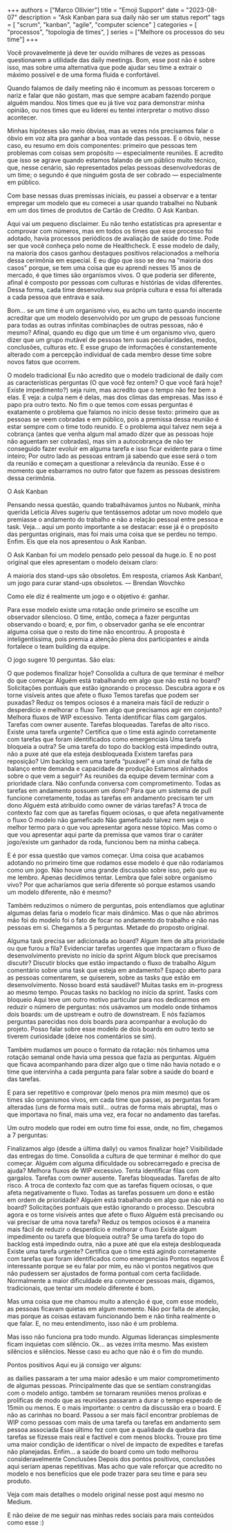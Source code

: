 +++
authors = ["Marco Ollivier"]
title = "Emoji Support"
date = "2023-08-07"
description = "Ask Kanban para sua daily não ser um status report"
tags = [
    "scrum",
    "kanban",
    "agile",
    "computer science"
]
categories = [
    "processos",
    "topologia de times",
]
series = ["Melhore os processos do seu time"]
+++

Você provavelmente já deve ter ouvido milhares de vezes as pessoas questionarem a utilidade das daily meetings. Bom, esse post não é sobre isso, mas sobre uma alternativa que pode ajudar seu time a extrair o máximo possível e de uma forma fluida e confortável.

<!--more-->

Quando falamos de daily meeting não é incomum as pessoas torcerem o nariz e falar que não gostam, mas que sempre acabam fazendo porque alguém mandou. Nos times que eu já tive voz para demonstrar minha opinião, ou nos times que eu liderei eu tentei interpretar o motivo disso acontecer.

Minhas hipóteses são meio óbvias, mas as vezes nós precisamos falar o óbvio em voz alta pra ganhar a boa vontade das pessoas. E o óbvio, nesse caso, eu resumo em dois componentes: primeiro que pessoas tem problemas com coisas sem propósito — especialmente reuniões. E acredito que isso se agrave quando estamos falando de um público muito técnico, que, nesse cenário, são representados pelas pessoas desenvolvedoras de um time; o segundo é que ninguém gosta de ser cobrado — especialmente em público.

Com base nessas duas premissas iniciais, eu passei a observar e a tentar empregar um modelo que eu comecei a usar quando trabalhei no Nubank em um dos times de produtos de Cartão de Crédito. O Ask Kanban.

Aqui vai um pequeno disclaimer. Eu não tenho estatísticas pra apresentar e comprovar com números, mas em todos os times que esse processo foi adotado, havia processos periódicos de avaliação de saúde do time. Pode ser que você conheça pelo nome de Healthcheck. E esse modelo de daily, na maioria dos casos ganhou destaques positivos relacionados a melhoria dessa cerimônia em especial. E eu digo que isso se deu na "maioria dos casos" porque, se tem uma coisa que eu aprendi nesses 15 anos de mercado, é que times são organismos vivos. O que poderia ser diferente, afinal é composto por pessoas com culturas e histórias de vidas diferentes.
Dessa forma, cada time desenvolveu sua própria cultura e essa foi alterada a cada pessoa que entrava e saía.

Bom… se um time é um organismo vivo, eu acho um tanto quando inocente acreditar que um modelo desenvolvido por um grupo de pessoas funcione para todas as outras infinitas combinações de outras pessoas, não é mesmo? Afinal, quando eu digo que um time é um organismo vivo, quero dizer que um grupo mutável de pessoas tem suas peculiaridades, medos, conclusões, culturas etc. E esse grupo de informações é constantemente alterado com a percepção individual de cada membro desse time sobre novos fatos que ocorrem.

O modelo tradicional
Eu não acredito que o modelo tradicional de daily com as características perguntas (O que você fez ontem? O que você fará hoje? Existe impedimento?) seja ruim, mas acredito que o tempo não fez bem a elas. E veja: a culpa nem é delas, mas dos climas das empresas. Mas isso é papo pra outro texto. No fim o que temos com essas perguntas é exatamente o problema que falamos no início desse texto: primeiro que as pessoas se veem cobradas e em público, pois a premissa dessa reunião é estar sempre com o time todo reunido. E o problema aqui talvez nem seja a cobrança (antes que venha algum mal amado dizer que as pessoas hoje não aguentam ser cobradas), mas sim a autocobrança de não ter conseguido fazer evoluir em alguma tarefa e isso ficar evidente para o time inteiro; Por outro lado as pessoas entram já sabendo que esse será o tom da reunião e começam a questionar a relevância da reunião. Esse é o momento que esbarramos no outro fator que fazem as pessoas desistirem dessa cerimônia.

O Ask Kanban

Pensando nessa questão, quando trabalhávamos juntos no Nubank, minha querida Leticia Alves sugeriu que tentássemos adotar um novo modelo que premiasse o andamento do trabalho e não a relação pessoal entre pessoa e task. Veja… aqui um ponto importante a se destacar: esse já é o propósito das perguntas originais, mas foi mais uma coisa que se perdeu no tempo. Enfim. Eis que ela nos apresentou o Ask Kanban.

O Ask Kanban foi um modelo pensado pelo pessoal da huge.io. E no post original que eles apresentam o modelo deixam claro:

A maioria dos stand-ups são obsoletos. Em resposta, criamos Ask Kanban!, um jogo para curar stand-ups obsoletos. — Brendan Wovchko

Como ele diz é realmente um jogo e o objetivo é: ganhar.

Para esse modelo existe uma rotação onde primeiro se escolhe um observador silencioso. O time, então, começa a fazer perguntas observando o board; e, por fim, o observador ganha se ele encontrar alguma coisa que o resto do time não encontrou. A proposta é inteligentíssima, pois premia a atenção plena dos participantes e ainda fortalece o team building da equipe.

O jogo sugere 10 perguntas. São elas:

O que podemos finalizar hoje? Consolida a cultura de que terminar é melhor do que começar
Alguém está trabalhando em algo que não está no board? Solicitações pontuais que estão ignorando o processo. Descubra agora e os torne visíveis antes que afete o fluxo
Temos tarefas que podem ser puxadas? Reduz os tempos ociosos é a maneira mais fácil de reduzir o desperdício e melhorar o fluxo
Tem algo que precisamos agir em conjunto? Melhora fluxos de WIP excessivo. Tenta identificar filas com gargalos. Tarefas com owner ausente. Tarefas bloqueadas. Tarefas de alto risco.
Existe uma tarefa urgente? Certifica que o time está agindo corretamente com tarefas que foram identificados como emergenciais
Uma tarefa bloqueia a outra? Se uma tarefa do topo do backlog está impedindo outra, não a puxe até que ela esteja desbloqueada
Existem tarefas para reposição? Um backlog sem uma tarefa “puxável” é um sinal de falta de balanço entre demanda e capacidade de produção
Estamos alinhados sobre o que vem a seguir? As reuniões da equipe devem terminar com a prioridade clara. Não confunda conversa com comprometimento.
Todas as tarefas em andamento possuem um dono? Para que um sistema de pull funcione corretamente, todas as tarefas em andamento precisam ter um dono
Alguém está atribuído como owner de várias tarefas? A troca de contexto faz com que as tarefas fiquem ociosas, o que afeta negativamente o fluxo
O modelo não gameficado
Não gameficado talvez nem seja o melhor termo para o que vou apresentar agora nesse tópico. Mas como o que vou apresentar aqui parte da premissa que vamos tirar o caráter jogo/existe um ganhador da roda, funcionou bem na minha cabeça.

E é por essa questão que vamos começar. Uma coisa que acabamos adotando no primeiro time que rodamos esse modelo é que não rodaríamos como um jogo. Não houve uma grande discussão sobre isso, pelo que eu me lembro. Apenas decidimos tentar. Lembra que falei sobre organismo vivo? Por que acharíamos que seria diferente só porque estamos usando um modelo diferente, não é mesmo?

Também reduzimos o número de perguntas, pois entendíamos que aglutinar algumas delas faria o modelo ficar mais dinâmico. Mas o que não abrimos mão foi do modelo foi o fato de focar no andamento do trabalho e não nas pessoas em si. Chegamos a 5 perguntas. Metade do proposto original.

Alguma task precisa ser adicionada ao board?
Algum item de alta prioridade ou que furou a fila? Evidenciar tarefas urgentes que impactaram o fluxo de desenvolvimento previsto no início da sprint
Algum block que precisamos discutir? Discutir blocks que estão impactando o fluxo de trabalho
Algum comentário sobre uma task que esteja em andamento? Espaço aberto para as pessoas comentarem, se quiserem, sobre as tasks que estão em desenvolvimento.
Nosso board está saudável? Muitas tasks em in-progress ao mesmo tempo. Poucas tasks no backlog no início da sprint. Tasks com bloqueio
Aqui teve um outro motivo particular para nos dedicarmos em reduzir o número de perguntas: nós usávamos um modelo onde tínhamos dois boards: um de upstream e outro de downstream. E nós fazíamos perguntas parecidas nos dois boards para acompanhar a evolução do projeto. Posso falar sobre esse modelo de dois boards em outro texto se tiverem curiosidade (deixe nos comentários se sim).

Também mudamos um pouco o formato da rotação: nós tinhamos uma rotação semanal onde havia uma pessoa que fazia as perguntas. Alguém que ficava acompanhando para dizer algo que o time não havia notado e o time que intervinha a cada pergunta para falar sobre a saúde do board e das tarefas.

E para ser repetitivo e comprovar (pelo menos pra mim mesmo) que os times são organismos vivos, em cada time que passei, as perguntas foram alteradas (uns de forma mais sutil… outras de forma mais abrupta), mas o que importava no final, mais uma vez, era focar no andamento das tarefas.

Um outro modelo que rodei em outro time foi esse, onde, no fim, chegamos a 7 perguntas:

Finalizamos algo (desde a última daily) ou vamos finalizar hoje? Visibilidade das entregas do time. Consolida a cultura de que terminar é melhor do que começar.
Alguém com alguma dificuldade ou sobrecarregado e precisa de ajuda? Melhora fluxos de WIP excessivo. Tenta identificar filas com gargalos. Tarefas com owner ausente. Tarefas bloqueadas. Tarefas de alto risco. A troca de contexto faz com que as tarefas fiquem ociosas, o que afeta negativamente o fluxo.
Todas as tarefas possuem um dono e estão em ordem de prioridade?
Alguém está trabalhando em algo que não está no board? Solicitações pontuais que estão ignorando o processo. Descubra agora e os torne visíveis antes que afete o fluxo
Alguém está precisando ou vai precisar de uma nova tarefa? Reduz os tempos ociosos é a maneira mais fácil de reduzir o desperdício e melhorar o fluxo
Existe algum impedimento ou tarefa que bloqueia outra? Se uma tarefa do topo do backlog está impedindo outra, não a puxe até que ela esteja desbloqueada
Existe uma tarefa urgente? Certifica que o time está agindo corretamente com tarefas que foram identificados como emergenciais
Pontos negativos
É interessante porque se eu falar por mim, eu não vi pontos negativos que não pudessem ser ajustados de forma pontual com certa facilidade. Normalmente a maior dificuldade era convencer pessoas mais, digamos, tradicionais, que tentar um modelo diferente é bom.

Mas uma coisa que me chamou muito a atenção é que, com esse modelo, as pessoas ficavam quietas em algum momento. Não por falta de atenção, mas porque as coisas estavam funcionando bem e não tinha realmente o que falar. E, no meu entendimento, isso não é um problema.

Mas isso não funciona pra todo mundo. Algumas lideranças simplesmente ficam inquietas com silêncio. Ok… as vezes irrita mesmo. Mas existem silêncios e silêncios. Nesse caso eu acho que não é o fim do mundo.

Pontos positivos
Aqui eu já consigo ver alguns:

as dailies passaram a ter uma maior adesão e um maior comprometimento de algumas pessoas. Principalmente das que se sentiam constrangidas com o modelo antigo.
também se tornaram reuniões menos prolixas e prolíficas de modo que as reuniões passaram a durar o tempo esperado de 15min ou menos.
E o mais importante: o centro da discussão era o board. E não as carinhas no board.
Passou a ser mais fácil encontrar problemas de WIP como pessoas com mais de uma tarefa ou tarefas em andamento sem pessoa associada
Esse último fez com que a qualidade da quebra das tarefas se fizesse mais real e factível e com menos blocks.
Trouxe pro time uma maior condição de identificar o nível de impacto de expedites e tarefas não planejadas.
Enfim… a saúde do board como um todo melhorou consideravelmente
Conclusões
Depois dos pontos positivos, conclusões aqui seriam apenas repetitivas. Mas acho que vale reforçar que acredito no modelo e nos benefícios que ele pode trazer para seu time e para seu produto.

Veja com mais detalhes o modelo original nesse post aqui mesmo no Medium.

E não deixe de me seguir nas minhas redes sociais para mais conteúdos como esse :)
